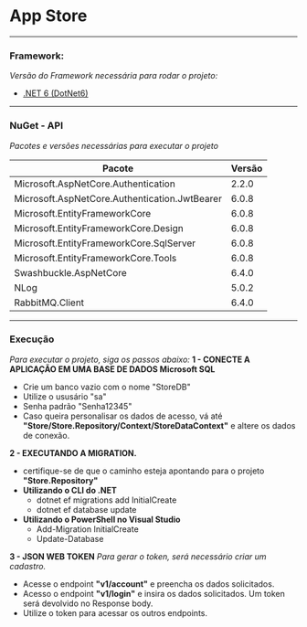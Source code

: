 # App Store
------------------------------------------------
### Framework:

_Versão do Framework necessária para rodar o projeto:_

- [.NET 6 (DotNet6)] 
    
    
------------------------------------------------ 
### NuGet - API

_Pacotes e versões necessárias para executar o projeto_


| Pacote | Versão |
| ------ | ------ |
| Microsoft.AspNetCore.Authentication | 2.2.0 |
| Microsoft.AspNetCore.Authentication.JwtBearer | 6.0.8 |
| Microsoft.EntityFrameworkCore | 6.0.8 |
| Microsoft.EntityFrameworkCore.Design | 6.0.8 |
| Microsoft.EntityFrameworkCore.SqlServer | 6.0.8 |
| Microsoft.EntityFrameworkCore.Tools | 6.0.8 |
| Swashbuckle.AspNetCore | 6.4.0 |
| NLog | 5.0.2 |
| RabbitMQ.Client | 6.4.0 |

------------------------------------------------
### Execução
_Para executar o projeto, siga os passos abaixo:_
**1 - CONECTE A APLICAÇÃO EM UMA BASE DE DADOS Microsoft SQL**
- Crie um banco vazio com o nome "StoreDB"
- Utilize o ususário "sa"
- Senha padrão "Senha12345"
- Caso queira personalisar os dados de acesso, vá até 			**"Store/Store.Repository/Context/StoreDataContext"** e altere os dados de conexão.

**2 - EXECUTANDO A MIGRATION.**
 - certifique-se de que o caminho esteja apontando para o projeto **"Store.Repository"**
 - **Utilizando o CLI do .NET**
    - dotnet ef migrations add InitialCreate
    - dotnet ef database update 
 - **Utilizando o PowerShell no Visual Studio**
    - Add-Migration InitialCreate
    - Update-Database

**3 - JSON WEB TOKEN**
_Para gerar o token, será necessário criar um cadastro._
 - Acesse o endpoint **"v1/account"** e preencha os dados solicitados.
 - Acesso o endpoint **"v1/login"** e insira os dados solicitados. Um token será devolvido no Response body.
 - Utilize o token para acessar os outros endpoints.



[.NET 6 (DotNet6)]: <https://dotnet.microsoft.com/en-us/download/dotnet/6.0>
